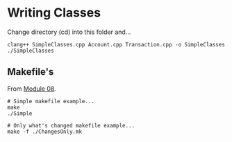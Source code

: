 # Writing Classes
Change directory (cd) into this folder and...
```
clang++ SimpleClasses.cpp Account.cpp Transaction.cpp -o SimpleClasses
./SimpleClasses
```

## Makefile's
From [Module 08](../Module_08_Compiler_Specific_Topics/README.md).
```
# Simple makefile example...
make
./Simple

# Only what's changed makefile example...
make -f ./ChangesOnly.mk
```
